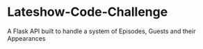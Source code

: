 # Lateshow-Code-Challenge
A Flask API built to handle a system of Episodes, Guests and their Appearances
